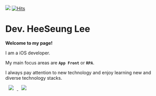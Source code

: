 ![](https://img.shields.io/github/followers/idghst?style=social)
[![Hits](https://hits.seeyoufarm.com/api/count/incr/badge.svg?url=https%3A%2F%2Fgithub.com%2Fidghst%2Fidghst)](https://hits.seeyoufarm.com)

# Dev. HeeSeung Lee

**Welcome to my page!**

I am a iOS developer.

My main focus areas are **`App Front`** or **`RPA`**.

I always pay attention to new technology and enjoy learning new and diverse technology stacks.

<a href="https://idghst.tistory.com/" target="_blank">
    <img 
        src="http://img.shields.io/badge/-Tech%20Blog-655ced?style=flat&logo=github&link=https://idghst.tistory.com/"
        style="height : auto; margin-left : 10px; margin-right : 10px;"/>
</a>

<a href="https://idghst.github.io/" target="_blank">
    <img 
        src="http://img.shields.io/badge/-Portfolio-ff69b4?style=flat&logo=github&link=https://idghst.github.io/"
        style="height : auto; margin-left : 10px; margin-right : 10px;"/>
</a>








<!-- ![slice](https://capsule-render.vercel.app/api?type=slice&color=auto&height=200&text=IDGHST&fontAlign=70&rotate=13&fontAlignY=25) -->

<!-- <h3 align="center"> -->
  <!-- iOS Dev -->
  <!-- <br> -->
  <!-- RPA Dev -->
<!-- </h3> -->

<!-- <p align="center"> -->
  <!-- <a href="https://github.com/idghst"><img src="https://img.shields.io/badge/iOS-000000?style=flat-square&logo=iOS&logoColor=white"/></a> -->
  <!-- <a href="https://github.com/idghst"><img src="https://img.shields.io/badge/Swift-F05138?style=flat-square&logo=Swift&logoColor=white"/></a> -->
  <!-- <img src="https://img.shields.io/badge/ObjectiveC-A8B9CC?style=flat-square&logo=jaaaa&logoColor=white"/></a> -->
  <!-- <a href="https://github.com/idghst"><img src="https://img.shields.io/badge/Xcode-147EFB?style=flat-square&logo=Xcode&logoColor=white"/></a> -->
  <!-- <img src="https://img.shields.io/badge/ReactiveX-B7178C?style=flat-square&logo=ReactiveX&logoColor=white"/></a> -->
  <!-- <a href="https://github.com/idghst"><img src="https://img.shields.io/badge/Figma-F24E1E?style=flat-square&logo=Figma&logoColor=white"/></a> -->
  <!-- <img src="https://img.shields.io/badge/Sketch-F7B500?style=flat-square&logo=Sketch&logoColor=white"/></a> -->
  <!-- <img src="https://img.shields.io/badge/Adobe Photoshop-31A8FF?style=flat-square&logo=Adobe Photoshop&logoColor=white"/></a> -->
  
  <!-- <a href="https://github.com/idghst"><img src=""/></a> -->
<!-- </p> -->

<!-- <p align="center"> -->
<!-- - Email: idghst.dev@gmail.com -->
<!-- - Blog: https://idghst.tistory.com/ -->
<!-- </p> -->

<!-- <p align="center"> -->
  <!-- <a href="https://github.com/idghst"><img src="https://github-readme-stats.vercel.app/api?username=idghst&theme=blue-green&show_icons=true" /></a> -->
  <!-- <br> -->
  <!-- <a href="https://github.com/idghst"><img src="https://github-readme-stats.vercel.app/api/top-langs/?username=idghst&layout=compact&theme=blue-green&langs_count=10&hide=HTML,CSS,SCSS,SHELL,RUBY" /></a> -->
  <!-- <br> -->
  <!-- <a href="https://solved.ac/profile/idghst" target="_blank"><img src="http://mazassumnida.wtf/api/v2/generate_badge?boj=idghst" /></a> -->
  <!-- <br> -->
  <!-- <a href="https://opgc.me/#/users/idghst" target="_blank"><img src="https://api.opgc.me/githubs/users/idghst/tag/?theme=basic" /></a> -->
  <!-- <br><br> -->
  <!-- <a href="https://solved.ac/idghst"><img src="https://hits.seeyoufarm.com/api/count/incr/badge.svg?url=http%3A%2F%2Fgithub.com%2Fidghst&count_bg=%231118A2&title_bg=%23707070&icon=&icon_color=%23E7E7E7&title=hits&edge_flat=false" /></a> -->
<!-- </p> -->

<!-- - Email: wotjdzz1@naver.com -->
<!-- - Portfolio: http://www.jercy.dev -->
<!-- - GitHub: http://github.com/jeasunglee -->
<!-- - facebook: https://www.facebook.com/profile.php?id=100007616387575 -->
<!-- - linkedIn: www.linkedin.com/in/재성-이-b70805141 -->
<!-- - Notion Blog: https://www.jercy.dev/blog -->
<!-- - Youtube: https://www.youtube.com/channel/UC9LmUoZg9CCz7RzUX-AJr8A -->

<!-- [![Top Langs](https://github-readme-stats.vercel.app/api/top-langs/?username=idghst&layout=compact&theme=blue-green&langs_count=4&hide=html,css,scss,ruby,shell)](https://github.com/idghst) -->
